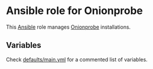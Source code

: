 # Ansible role for Onionprobe

This [Ansible][] role manages [Onionprobe][] installations.

## Variables

Check [defaults/main.yml](defaults/main.yml) for a commented list of variables.

[Ansible]: https://ansible.com
[Onionprobe]: https://gitlab.torproject.org/tpo/onion-services/onionprobe
